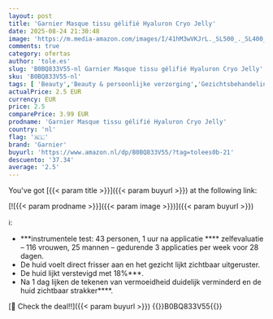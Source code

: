 ```yaml
---
layout: post
title: 'Garnier Masque tissu gélifié Hyaluron Cryo Jelly'
date: 2025-08-24 21:30:48
image: 'https://m.media-amazon.com/images/I/41hM3wVKJrL._SL500_._SL400_.jpg'
comments: true
category: ofertas
author: 'tole.es'
slug: 'B0BQ833V55-nl Garnier Masque tissu gélifié Hyaluron Cryo Jelly'
sku: 'B0BQ833V55-nl'
tags: [ 'Beauty','Beauty & persoonlijke verzorging','Gezichtsbehandelingen & maskers','Gezichtsmaskers','Gezichtsverzorgingsproducten','Huidverzorging','garnier','🇳🇱', ]
actualPrice: 2.5 EUR
currency: EUR
price: 2.5
comparePrice: 3.99 EUR
prodname: 'Garnier Masque tissu gélifié Hyaluron Cryo Jelly'
country: 'nl'
flag: '🇳🇱'
brand: 'Garnier'
buyurl: 'https://www.amazon.nl/dp/B0BQ833V55/?tag=tolees0b-21'
descuento: '37.34'
average: '2.5'
---
```


You've got [{{< param title >}}]({{< param buyurl >}}) at the following link:

[![{{< param prodname >}}]({{< param image >}})]({{< param buyurl >}})

ℹ️:

- ***instrumentele test: 43 personen, 1 uur na applicatie **** zelfevaluatie – 116 vrouwen, 25 mannen – gedurende 3 applicaties per week voor 28 dagen.
- De huid voelt direct frisser aan en het gezicht lijkt zichtbaar uitgeruster.
- De huid lijkt verstevigd met 18%***.
- Na 1 dag lijken de tekenen van vermoeidheid duidelijk verminderd en de huid zichtbaar strakker****.

[🛒 Check the deal!!]({{< param buyurl >}})
{{<world>}}B0BQ833V55{{</world>}}
